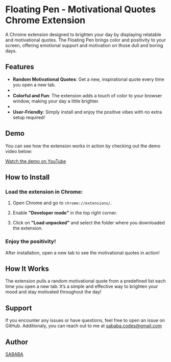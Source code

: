 # Floating Pen - Motivational Quotes Chrome Extension

A Chrome extension designed to brighten your day by displaying relatable and motivational quotes. The Floating Pen brings color and positivity to your screen, offering emotional support and motivation on those dull and boring days.

## Features

- **Random Motivational Quotes**: Get a new, inspirational quote every time you open a new tab.
- 
- **Colorful and Fun**: The extension adds a touch of color to your browser window, making your day a little brighter.
- 
- **User-Friendly**: Simply install and enjoy the positive vibes with no extra setup required!

## Demo

You can see how the extension works in action by checking out the demo video below:

[Watch the demo on YouTube](https://www.youtube.com/watch?v=5JcZKWqPCnk)

## How to Install

### Load the extension in Chrome:

1. Open Chrome and go to `chrome://extensions/`.
   
2. Enable **"Developer mode"** in the top right corner.
   
3. Click on **"Load unpacked"** and select the folder where you downloaded the extension.

### Enjoy the positivity!

After installation, open a new tab to see the motivational quotes in action!

## How It Works

The extension pulls a random motivational quote from a predefined list each time you open a new tab. It’s a simple and effective way to brighten your mood and stay motivated throughout the day!

## Support 

If you encounter any issues or have questions, feel free to open an issue on GitHub. Additionaly, you can reach out to me at sababa.codes@gmail.com

## Author

[SABABA](https://github.com/AlgoMystique)
